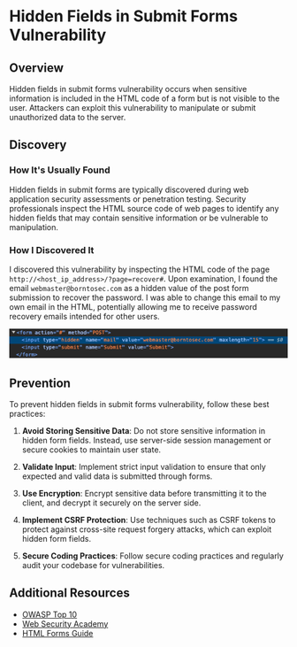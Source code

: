 # Hidden Fields in Submit Forms Vulnerability

## Overview

Hidden fields in submit forms vulnerability occurs when sensitive information is included in the HTML code of a form but is not visible to the user. Attackers can exploit this vulnerability to manipulate or submit unauthorized data to the server.

## Discovery

### How It's Usually Found
Hidden fields in submit forms are typically discovered during web application security assessments or penetration testing. Security professionals inspect the HTML source code of web pages to identify any hidden fields that may contain sensitive information or be vulnerable to manipulation.

### How I Discovered It
I discovered this vulnerability by inspecting the HTML code of the page `http://<host_ip_address>/?page=recover#`. Upon examination, I found the email `webmaster@borntosec.com` as a hidden value of the post form submission to recover the password. I was able to change this email to my own email in the HTML, potentially allowing me to receive password recovery emails intended for other users.

![hidden_form_field_email](https://github.com/iker-gonzalez/darkly/blob/main/form_hidden_field/Ressources/hidden_form_field.png)

## Prevention

To prevent hidden fields in submit forms vulnerability, follow these best practices:

1. **Avoid Storing Sensitive Data**: Do not store sensitive information in hidden form fields. Instead, use server-side session management or secure cookies to maintain user state.

2. **Validate Input**: Implement strict input validation to ensure that only expected and valid data is submitted through forms.

3. **Use Encryption**: Encrypt sensitive data before transmitting it to the client, and decrypt it securely on the server side.

4. **Implement CSRF Protection**: Use techniques such as CSRF tokens to protect against cross-site request forgery attacks, which can exploit hidden form fields.

5. **Secure Coding Practices**: Follow secure coding practices and regularly audit your codebase for vulnerabilities.

## Additional Resources

- [OWASP Top 10](https://owasp.org/www-project-top-ten/)
- [Web Security Academy](https://portswigger.net/web-security)
- [HTML Forms Guide](https://www.w3schools.com/html/html_forms.asp)
